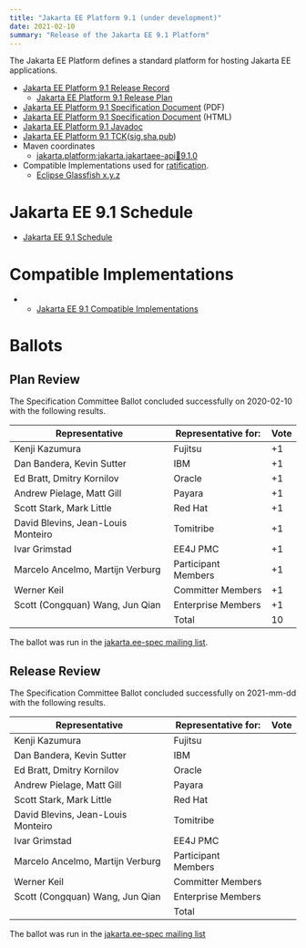 ```yaml
---
title: "Jakarta EE Platform 9.1 (under development)"
date: 2021-02-10
summary: "Release of the Jakarta EE 9.1 Platform"
---
```

The Jakarta EE Platform defines a standard platform for hosting Jakarta EE applications.

* [Jakarta EE Platform 9.1 Release Record](https://projects.eclipse.org/projects/ee4j.jakartaee-platform/releases/9.1)
  * [Jakarta EE Platform 9.1 Release Plan](https://eclipse-ee4j.github.io/jakartaee-platform/jakartaee9/JakartaEE9.1ReleasePlan)
* [Jakarta EE Platform 9.1 Specification Document]() (PDF)
* [Jakarta EE Platform 9.1 Specification Document]() (HTML)
* [Jakarta EE Platform 9.1 Javadoc]()
* [Jakarta EE Platform 9.1 TCK](https://download.eclipse.org/jakartaee/platform/9.1/jakarta-jakartaeetck-9.1.0.zip)([sig](https://download.eclipse.org/jakartaee/platform/9.1/jakarta-jakartaeetck-9.1.0.zip.sig),[sha](https://download.eclipse.org/jakartaee/platform/9.1/jakarta-jakartaeetck-9.1.0.zip.sha256),[pub](https://raw.githubusercontent.com/jakartaee/specification-committee/master/jakartaee-spec-committee.pub))
* Maven coordinates
  * [jakarta.platform:jakarta.jakartaee-api:jar:9.1.0](https://search.maven.org/artifact/jakarta.platform/jakarta.jakartaee-api/9.1.0/jar)
* Compatible Implementations used for [ratification](https://www.eclipse.org/projects/efsp/?version=1.2#efsp-ratification).
  * [Eclipse Glassfish x.y.z]()

# Jakarta EE 9.1 Schedule
* [Jakarta EE 9.1 Schedule](https://eclipse-ee4j.github.io/jakartaee-platform/jakartaee9/JakartaEE9.1#jakarta-ee-9.1-schedule)

# Compatible Implementations
* * [Jakarta EE 9.1 Compatible Implementations](https://jakarta.ee/compatibility/#tab-9.1)

# Ballots

## Plan Review

The Specification Committee Ballot concluded successfully on 2020-02-10 with the following results.

| Representative                                 | Representative for: | Vote |
|------------------------------------------------|---------------------|------|
| Kenji Kazumura                                 | Fujitsu             | +1   |
| Dan Bandera, Kevin Sutter                      | IBM                 | +1   |
| Ed Bratt, Dmitry Kornilov                      | Oracle              | +1   |
| Andrew Pielage, Matt Gill                      | Payara              | +1   |
| Scott Stark, Mark Little                       | Red Hat             | +1   |
| David Blevins, Jean-Louis Monteiro             | Tomitribe           | +1   |
| Ivar Grimstad                                  | EE4J PMC            | +1   |
| Marcelo Ancelmo, Martijn Verburg               | Participant Members | +1   |
| Werner Keil                                    | Committer Members   | +1   |
| Scott (Congquan) Wang, Jun Qian                | Enterprise Members  | +1   |
|                                                | Total               | 10   |

The ballot was run in the [jakarta.ee-spec mailing list](https://www.eclipse.org/lists/jakarta.ee-spec/msg01423.html).

## Release Review 

The Specification Committee Ballot concluded successfully on 2021-mm-dd with the following results.

| Representative                                 | Representative for: | Vote |
|------------------------------------------------|---------------------|------|
| Kenji Kazumura	                             | Fujitsu	           |      |
| Dan Bandera, Kevin Sutter	                     | IBM	               |      |
| Ed Bratt, Dmitry Kornilov	                     | Oracle	           |      |
| Andrew Pielage, Matt Gill	                     | Payara	           |      |
| Scott Stark, Mark Little	                     | Red Hat	           |      |
| David Blevins, Jean-Louis Monteiro	         | Tomitribe	       |      |
| Ivar Grimstad	                                 | EE4J PMC	           |      |
| Marcelo Ancelmo, Martijn Verburg	             | Participant Members |      |
| Werner Keil	                                 | Committer Members   |      |
| Scott (Congquan) Wang, Jun Qian                | Enterprise Members  |      |
|                                                | Total               |      |

The ballot was run in the [jakarta.ee-spec mailing list]()
